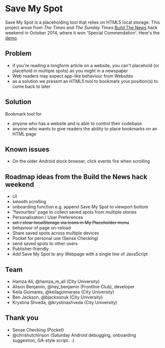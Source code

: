 # Save My Spot

Save My Spot is a placeholding tool that relies on HTML5 local storage. This project arose from _The Times_ and _The Sunday Times_ <a href="http://buildthenews.wordpress.com/">Build The News</a> hack weekend in October 2014, where it won 'Special Commendation'. Here's the <a href="https://radiocontrolled.github.io/build-the-news/">demo</a>.

## Problem 
* if you're reading a longform article on a website, you can't placehold (or placehold in multiple spots) as you might in a newspaper
* Web readers may expect app-like behaviour from Websites
* as a solution we present an HTML5 tool to bookmark your position(s) to come back to later 

## Solution 
Bookmark tool for 
* anyone who has a website and is able to control their codebase 
* anyone who wants to give readers the ability to place bookmarks on an HTML page

## Known issues 
* On the older Android stock browser, click events fire when scrolling

## Roadmap ideas from the Build the News hack weekend 
* UI<br/>
 * smooth scrolling
 * onboarding function e.g. append Save My Spot to viewport bottom
 * “favourites” page to collect saved spots from multiple stories
* Personalisation / User Preferences
 * ~~set / clear localStorage via icons in My Placeholder menu~~
 *  behaviour of page on-reload 
* Share saved spots across multiple devices 
 * Pocket for personal use (Sense Checking) 
 * send saved spots to other users 
* Publisher-friendly
 * Add Save My Spot to any Webpage with a single line of JavaScript

## Team
* Hamza Ali, @hamza_m_ali (City University)
* Alison Benjamin, @hey_benjamin (Frontline Club), developer
* Keila Guimares, @keilaguimaraes (City University)
* Ben Jackson, @bjacksonuk (City University)
* Krystina Shveda, @krystinashveda (City University)

## Thank you  
* Sense Checking (Pocket)
* @chrishutchinson (Saturday Android debugging, onboarding suggestion, GA-style script.. :)
